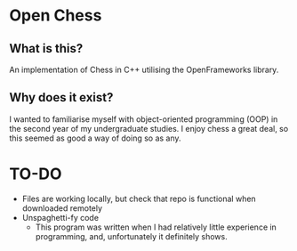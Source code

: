 # Open Chess

## What is this?

An implementation of Chess in C++ utilising the OpenFrameworks library.

## Why does it exist?

I wanted to familiarise myself with object-oriented programming (OOP) in the second year of my undergraduate studies. I enjoy chess a great deal, so this seemed as good a way of doing so as any.

# TO-DO

- Files are working locally, but check that repo is functional when downloaded remotely
- Unspaghetti-fy code
	- This program was written when I had relatively little experience in programming, and, unfortunately it definitely shows.